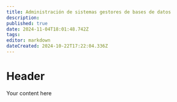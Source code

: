 ```yaml
---
title: Administración de sistemas gestores de bases de datos
description: 
published: true
date: 2024-11-04T18:01:48.742Z
tags: 
editor: markdown
dateCreated: 2024-10-22T17:22:04.336Z
---
```


# Header
Your content here